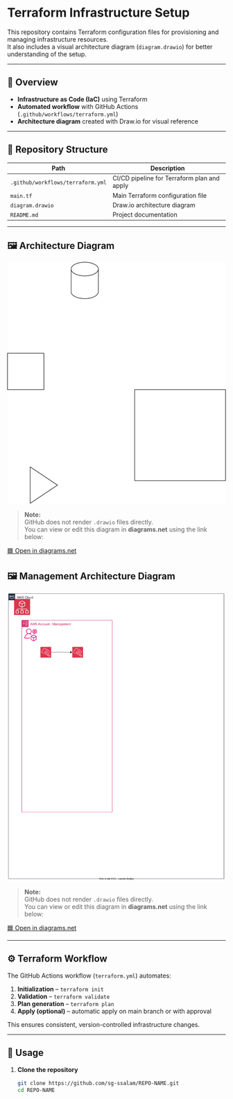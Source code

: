 # Terraform Infrastructure Setup

This repository contains Terraform configuration files for provisioning and managing infrastructure resources.  
It also includes a visual architecture diagram (`diagram.drawio`) for better understanding of the setup.

---

## 📘 Overview

- **Infrastructure as Code (IaC)** using Terraform  
- **Automated workflow** with GitHub Actions (`.github/workflows/terraform.yml`)  
- **Architecture diagram** created with Draw.io for visual reference

---

## 🧩 Repository Structure

| Path | Description |
|------|--------------|
| `.github/workflows/terraform.yml` | CI/CD pipeline for Terraform plan and apply |
| `main.tf` | Main Terraform configuration file |
| `diagram.drawio` | Draw.io architecture diagram |
| `README.md` | Project documentation |

---

## 🖼️ Architecture Diagram

![Organisation Architecture Diagram](./diagram.svg)

> **Note:**  
> GitHub does not render `.drawio` files directly.  
> You can view or edit this diagram in **diagrams.net** using the link below:

[🟦 Open in diagrams.net](https://app.diagrams.net/?url=https://raw.githubusercontent.com/sg-ssalam/s3-public-test/main/diagram.drawio)

## 🖼️ Management Architecture Diagram

![Organisation Architecture Diagram](./diagram.drawio.svg)

> **Note:**  
> GitHub does not render `.drawio` files directly.  
> You can view or edit this diagram in **diagrams.net** using the link below:

[🟦 Open in diagrams.net](https://app.diagrams.net/?url=https://raw.githubusercontent.com/sg-ssalam/s3-public-test/main/diagram.drawio)

---

## ⚙️ Terraform Workflow

The GitHub Actions workflow (`terraform.yml`) automates:
1. **Initialization** – `terraform init`
2. **Validation** – `terraform validate`
3. **Plan generation** – `terraform plan`
4. **Apply (optional)** – automatic apply on main branch or with approval

This ensures consistent, version-controlled infrastructure changes.

---

## 🚀 Usage

1. **Clone the repository**
   ```bash
   git clone https://github.com/sg-ssalam/REPO-NAME.git
   cd REPO-NAME
